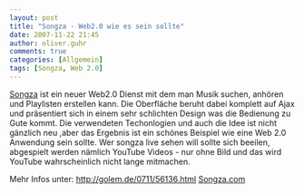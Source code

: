 ```yaml
---
layout: post
title: "Songza - Web2.0 wie es sein sollte"
date: 2007-11-22 21:45
author: oliver.guhr
comments: true
categories: [Allgemein]
tags: [Songza, Web 2.0]
---
```

<a href="http://www.songza.com">Songza</a> ist ein neuer Web2.0 Dienst mit dem man Musik suchen, anhören und Playlisten erstellen kann. Die Oberfläche beruht dabei komplett auf Ajax und präsentiert sich in einem sehr schlichten Design was die Bedienung zu Gute kommt. Die verwendeten Techonlogien und auch die Idee ist nicht gänzlich neu ,aber das Ergebnis ist ein schönes Beispiel wie eine Web 2.0 Anwendung sein sollte. 
Wer songza live sehen will sollte sich beeilen, abgespielt werden nämlich YouTube Videos - nur ohne Bild und das wird YouTube wahrscheinlich nicht lange mitmachen. 

Mehr Infos unter:
<a href="http://golem.de/0711/56136.html">http://golem.de/0711/56136.html</a>
<a href="http://www.songza.com">Songza.com</a> 

